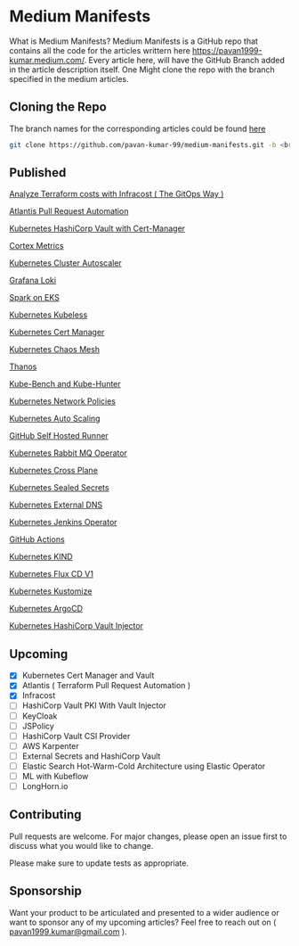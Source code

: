# Medium Manifests
What is Medium Manifests?
Medium Manifests is a GitHub repo that contains all the code for the articles writtern here https://pavan1999-kumar.medium.com/. Every article here, will have the GitHub Branch added in the article description itself. One Might clone the repo with the branch specified in the medium articles. 

## Cloning the Repo

The branch names for the corresponding articles could be found [here](https://pavan1999-kumar.medium.com/) 

```bash
git clone https://github.com/pavan-kumar-99/medium-manifests.git -b <branch_name>
```

## Published

[Analyze Terraform costs with Infracost ( The GitOps Way )](https://pavan1999-kumar.medium.com/terraforming-the-cost-with-infracost-c28dc6c981c9)

[Atlantis Pull Request Automation](https://pavan1999-kumar.medium.com/terraforming-the-gitops-way-9417cf4abf58)

[Kubernetes HashiCorp Vault with Cert-Manager](https://pavan1999-kumar.medium.com/using-hashicorp-vault-as-a-certificate-issuer-in-cert-manager-9e19d7239d3d)

[Cortex Metrics](https://medium.com/nerd-for-tech/deep-dive-into-cortex-part-i-c228e01f8c58)

[Kubernetes Cluster Autoscaler](https://medium.com/nerd-for-tech/kubernetes-cluster-autoscaler-in-action-6172a023f542)

[Grafana Loki](https://medium.com/nerd-for-tech/logging-at-scale-in-kubernetes-using-grafana-loki-3bb2eb0c0872)

[Spark on EKS](https://medium.com/nerd-for-tech/running-apache-spark-on-eks-with-aws-spot-instances-f8ce91d319b9)

[Kubernetes Kubeless](https://medium.com/nerd-for-tech/going-serverless-in-kubernetes-using-kubeless-8ef83b3f2f89)

[Kubernetes Cert Manager](https://medium.com/nerd-for-tech/free-and-automatic-ssl-certificates-in-kubernetes-using-cert-manager-6fb65ac63d5)

[Kubernetes Chaos Mesh](https://medium.com/nerd-for-tech/chaos-engineering-in-kubernetes-using-chaos-mesh-431c1587ef0a)

[Thanos](https://medium.com/nerd-for-tech/deep-dive-into-thanos-part-i-f72ecba39f76)

[Kube-Bench and Kube-Hunter](https://www.techmanyu.com/kubernetes-security-with-kube-bench-and-kube-hunter-6765bf44ebc6)

[Kubernetes Network Policies](https://medium.com/nerd-for-tech/network-policies-demystified-in-kubernetes-d57fc2548043)

[Kubernetes Auto Scaling](https://medium.com/nerd-for-tech/autoscaling-in-kubernetes-hpa-vpa-ab61a2177950)

[GitHub Self Hosted Runner](https://www.techmanyu.com/creating-self-hosted-github-runners-in-a-kubernetes-cluster-fd05560de34a)

[Kubernetes Rabbit MQ Operator](https://medium.com/nerd-for-tech/deploying-rabbitmq-on-kubernetes-using-rabbitmq-cluster-operator-ef99f7a4e417)

[Kubernetes Cross Plane](https://medium.com/nerd-for-tech/introduction-to-crossplane-2f873ae0f9f3)

[Kubernetes Sealed Secrets](https://faun.pub/introduction-to-bitnami-sealed-secrets-bb5ae74d9a25)

[Kubernetes External DNS](https://faun.pub/introduction-to-external-dns-in-kubernetes-654aa4cf38e6)

[Kubernetes Jenkins Operator](https://medium.com/swlh/introduction-to-jenkins-operator-f4cb7ebc2e0b)

[GitHub Actions](https://medium.com/nerd-for-tech/creating-a-gke-cluster-with-github-actions-dd34e2de50a6)

[Kubernetes KIND](https://medium.com/nerd-for-tech/create-a-kubernetes-cluster-using-kind-b364a67437b7)

[Kubernetes Flux CD V1](https://medium.com/swlh/deploying-applications-in-kubernetes-using-flux-a9d171b11917)


[Kubernetes Kustomize](https://faun.pub/introduction-to-kustomize-97f990dc2f44)

[Kubernetes ArgoCD](https://medium.com/nerd-for-tech/deploying-applications-in-kubernetes-using-argo-cd-ab004a8cdb5e)

[Kubernetes HashiCorp Vault Injector](https://faun.pub/securing-your-secrets-using-vault-k8s-in-kubernetes-part-1-de3d7378e226)


## Upcoming

- [x] Kubernetes Cert Manager and Vault
- [x] Atlantis ( Terraform Pull Request Automation )
- [x] Infracost
- [ ] HashiCorp Vault PKI With Vault Injector
- [ ] KeyCloak
- [ ] JSPolicy
- [ ] HashiCorp Vault CSI Provider
- [ ] AWS Karpenter
- [ ] External Secrets and HashiCorp Vault
- [ ] Elastic Search Hot-Warm-Cold Architecture using Elastic Operator
- [ ] ML with Kubeflow
- [ ] LongHorn.io

## Contributing
Pull requests are welcome. For major changes, please open an issue first to discuss what you would like to change.

Please make sure to update tests as appropriate.

## Sponsorship

Want your product to be articulated and presented to a wider audience or want to sponsor any of my upcoming articles? Feel free to reach out on ( pavan1999.kumar@gmail.com ).
